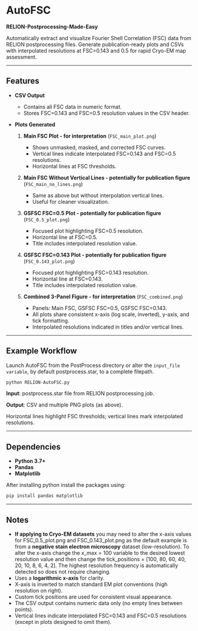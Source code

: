 # AutoFSC
**RELION-Postprocessing-Made-Easy**

Automatically extract and visualize Fourier Shell Correlation (FSC) data from RELION postprocessing files. Generate publication-ready plots and CSVs with interpolated resolutions at FSC=0.143 and 0.5 for rapid Cryo-EM map assessment.

---

## Features

- **CSV Output**
  - Contains all FSC data in numeric format.
  - Stores FSC=0.143 and FSC=0.5 resolution values in the CSV header.

- **Plots Generated**
  1. **Main FSC Plot - for interpretation** (`FSC_main_plot.png`)  
     - Shows unmasked, masked, and corrected FSC curves.  
     - Vertical lines indicate interpolated FSC=0.143 and FSC=0.5 resolutions.  
     - Horizontal lines at FSC thresholds.
     
  2. **Main FSC Without Vertical Lines - potentially for publication figure** (`FSC_main_no_lines.png`)  
     - Same as above but without interpolation vertical lines.  
     - Useful for cleaner visualization.
     
  3. **GSFSC FSC=0.5 Plot - potentially for publication figure** (`FSC_0.5_plot.png`)  
     - Focused plot highlighting FSC=0.5 resolution.  
     - Horizontal line at FSC=0.5.  
     - Title includes interpolated resolution value.
     
  4. **GSFSC FSC=0.143 Plot - potentially for publication figure** (`FSC_0.143_plot.png`)  
     - Focused plot highlighting FSC=0.143 resolution.  
     - Horizontal line at FSC=0.143.  
     - Title includes interpolated resolution value.
     
  5. **Combined 3-Panel Figure - for interpretation** (`FSC_combined.png`)  
     - Panels: Main FSC, GSFSC FSC=0.5, GSFSC FSC=0.143.  
     - All plots share consistent x-axis (log scale, inverted), y-axis, and tick formatting.  
     - Interpolated resolutions indicated in titles and/or vertical lines.

---

## Example Workflow

Launch AutoFSC from the PostProcess directory or alter the `input_file variable`, by default postprocess.star, to a complete filepath.

```bash
python RELION-AutoFSC.py
```


**Input**: postprocess.star file from RELION postprocessing job.

**Output**: CSV and multiple PNG plots (as above).

Horizontal lines highlight FSC thresholds; vertical lines mark interpolated resolutions.


---

## Dependencies

- **Python 3.7+**
- **Pandas**
- **Matplotlib**

After installing python install the packages using:

```bash
pip install pandas matplotlib
```

---

## Notes

- **If applying to Cryo-EM datasets** you may need to alter the x-axis values for FSC_0.5_plot.png and FSC_0.143_plot.png as the default example is from a **negative stain electron microscopy** dataset (low-resolution). To alter the x-axis change the x_max = 100 variable to the desired lowest resolution value and then change the tick_positions = [100, 80, 60, 40, 20, 10, 8, 6, 4, 2]. The highest resolution frequency is automatically detected so does not require changing.
- Uses a **logarithmic x-axis** for clarity.
- X-axis is inverted to match standard EM plot conventions (high resolution on right).
- Custom tick positions are used for consistent visual appearance.
- The CSV output contains numeric data only (no empty lines between points).
- Vertical lines indicate interpolated FSC=0.143 and FSC=0.5 resolutions (except in plots designed to omit them).
